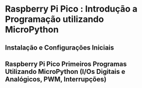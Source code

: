 # Raspberry Pi Pico : Introdução a Programação utilizando MicroPython

## Instalação e Configurações Iniciais

## Raspberry Pi Pico Primeiros Programas Utilizando MicroPython (I/Os Digitais e Analógicos, PWM, Interrupções)

